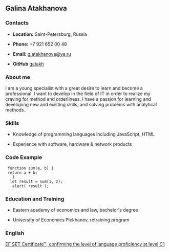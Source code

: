 ## Galina Atakhanova ##

### Contacts
 
 - **Location:** Saint-Petersburg, Russia
 
 - **Phone:** +7 921 652 00 48
 
 - **Email:** g.atakhanova@ya.ru
 
 - **GitHub** [gatakh](https://github.com/gatakh)
 
 ### About me 
 
 I am a young specialist with a great desire to learn and become a professional. I want to develop in the field of IT in order to realize my craving for method and orderliness. I have a passion for learning and developing new and existing skills, and solving problems with analytical methods.
 
 ### Skills
 
- Knowledge of programming languages including JavaScript, HTML

- Experience with software, hardware & network products

 ### Code Example
     function sum(a, b) { 
     return a + b; 
       }  
      let result = sum(1, 2);
       alert( result ); 

 ### Education and Training ###
 
- Eastern academy of economics and law, bachelor's degree

- University of Economics Plekhanov, retraining program


 ### English
[EF SET Certificate™, confirming the level of language proficiency at level C1](https://www.efset.org/cert/cG3hKP)
